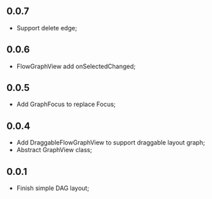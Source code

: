 ## 0.0.7

- Support delete edge;

## 0.0.6

- FlowGraphView add onSelectedChanged;

## 0.0.5

- Add GraphFocus to replace Focus;

## 0.0.4

- Add DraggableFlowGraphView to support draggable layout graph;
- Abstract GraphView class;

## 0.0.1

- Finish simple DAG layout;
